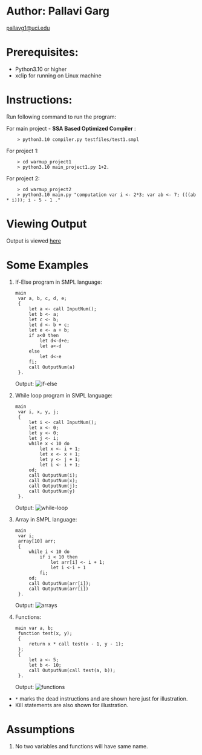 # Author: Pallavi Garg
pallavg1@uci.edu

# Prerequisites:
  - Python3.10 or higher
  - xclip for running on Linux machine

# Instructions:

Run following command to run the program:
    
   For main project - **SSA Based Optimized Compiler** :
   
        > python3.10 compiler.py testfiles/test1.smpl
    
   For project 1:
   
        > cd warmup_project1
        > python3.10 main_project1.py 1+2.
    
   For project 2:
   
        > cd warmup_project2
        > python3.10 main.py "computation var i <- 2*3; var ab <- 7; (((ab * i))); i - 5 - 1 ."
# Viewing Output
Output is viewed [here](http://www.webgraphviz.com/)

# Some Examples

1. If-Else program in SMPL language:
   ```
   main
    var a, b, c, d, e;
    {
        let a <- call InputNum();
        let b <- a;
        let c <- b;
        let d <- b + c;
        let e <- a + b;
        if a<0 then
            let d<-d+e;
            let a<-d
        else 
            let d<-e
        fi;
        call OutputNum(a)
    }.

   ```
   Output: 
   ![if-else](/docs/if-else.png)

2. While loop program in SMPL language:
   ```
   main
    var i, x, y, j;
    {
        let i <- call InputNum();
        let x <- 0;
        let y <- 0;
        let j <- i;
        while x < 10 do
            let x <- i + 1;
            let x <- x + 1;
            let y <- j + 1;
            let i <- i + 1;
        od;
        call OutputNum(i);
        call OutputNum(x);
        call OutputNum(j);
        call OutputNum(y)
    }.
   ```
   Output: 
   ![while-loop](/docs/while-loop.png)

3. Array in SMPL language:
   ```
   main 
    var i; 
    array[10] arr; 
    {
        while i < 10 do 
            if i < 10 then
                let arr[i] <- i + 1; 
                let i <-i + 1 
            fi;
        od; 
        call OutputNum(arr[i]);
        call OutputNum(arr[i])
    }.
   ```
   Output: 
   ![arrays](/docs/arrays.png)

4. Functions:
   ```
   main var a, b;
    function test(x, y);
    {       
        return x * call test(x - 1, y - 1);
    };
    {
        let a <- 5;
        let b <- 10;
        call OutputNum(call test(a, b));
    }.
   ```
   Output: 
   ![functions](/docs/functions.png)

- `*` marks the dead instructions and are shown here just for illustration.
- Kill statements are also shown for illustration.

# Assumptions

1. No two variables and functions will have same name.
